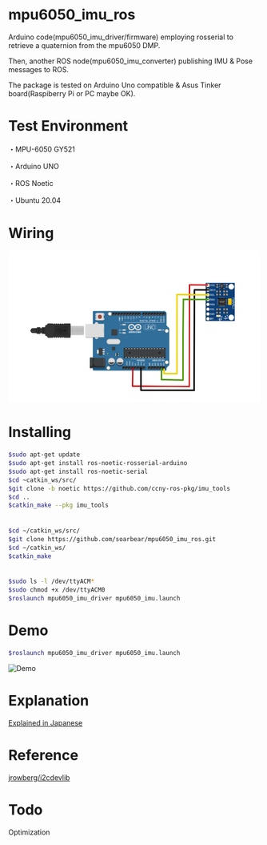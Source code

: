 # mpu6050_imu_ros

Arduino code(mpu6050_imu_driver/firmware) employing rosserial to retrieve a quaternion from the mpu6050 DMP. 

Then, another ROS node(mpu6050_imu_converter) publishing IMU & Pose messages to ROS. 

The package is tested on Arduino Uno compatible & Asus Tinker board(Raspiberry Pi or PC maybe OK).

# Test Environment

・MPU-6050 GY521

・Arduino UNO

・ROS Noetic

・Ubuntu 20.04

# Wiring
<img src="assets/wiring.png" alt="Sensor wiring" width="600"/>


# Installing
```bash
$sudo apt-get update
$sudo apt-get install ros-noetic-rosserial-arduino
$sudo apt-get install ros-noetic-serial
$cd ~catkin_ws/src/
$git clone -b noetic https://github.com/ccny-ros-pkg/imu_tools
$cd ..
$catkin_make --pkg imu_tools


$cd ~/catkin_ws/src/
$git clone https://github.com/soarbear/mpu6050_imu_ros.git
$cd ~/catkin_ws/
$catkin_make


$sudo ls -l /dev/ttyACM*
$sudo chmod +x /dev/ttyACM0
$roslaunch mpu6050_imu_driver mpu6050_imu.launch
```

# Demo
```bash
$roslaunch mpu6050_imu_driver mpu6050_imu.launch
```

<img src="assets/IMG-4115.gif" alt="Demo" width="600"/>

# Explanation

<a href="https://memo.soarcloud.com/mpu6050%e3%82%92%e3%83%ad%e3%83%9c%e3%83%83%e3%83%88%e3%81%ab%e7%b5%84%e3%81%bf%e8%be%bc%e3%82%82%e3%81%86/">Explained in Japanese</a>

# Reference

<a href="https://github.com/jrowberg/i2cdevlib">jrowberg/i2cdevlib</a>

# Todo

Optimization
